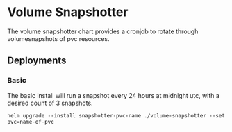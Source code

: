 # Volume Snapshotter

The volume snapshotter chart provides a cronjob to rotate through volumesnapshots of pvc resources.

## Deployments

### Basic

The basic install will run a snapshot every 24 hours at midnight utc, with a desired count of 3 snapshots.

```
helm upgrade --install snapshotter-pvc-name ./volume-snapshotter --set pvc=name-of-pvc
```
